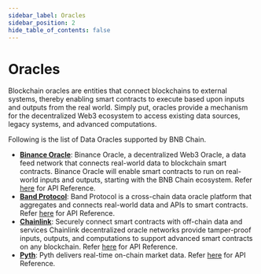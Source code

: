 ```yaml
---
sidebar_label: Oracles
sidebar_position: 2
hide_table_of_contents: false
---
```


# Oracles
Blockchain oracles are entities that connect blockchains to external systems, thereby enabling smart contracts to execute based upon inputs and outputs from the real world. Simply put, oracles provide a mechanism for the decentralized Web3 ecosystem to access existing data sources, legacy systems, and advanced computations.

Following is the list of Data Oracles supported by BNB Chain.

- [**Binance Oracle**](https://oracle.binance.com/): Binance Oracle, a decentralized Web3 Oracle, a data feed network that connects real-world data to blockchain smart contracts. Binance Oracle will enable smart contracts to run on real-world inputs and outputs, starting with the BNB Chain ecosystem. Refer [here](https://oracle.binance.com/docs) for API Reference.
- [**Band Protocol**](https://bandprotocol.com/): Band Protocol is a cross-chain data oracle platform that aggregates and connects real-world data and APIs to smart contracts. Refer [here](https://docs.bandchain.org/) for API Reference.
- [**Chainlink**](https://chain.link/): Securely connect smart contracts with off-chain data and services Chainlink decentralized oracle networks provide tamper-proof inputs, outputs, and computations to support advanced smart contracts on any blockchain. Refer [here](https://docs.chain.link/) for API Reference.
- [**Pyth**](https://pyth.network/): Pyth delivers real-time on-chain market data. Refer [here](https://pyth.network/developers) for API Reference.